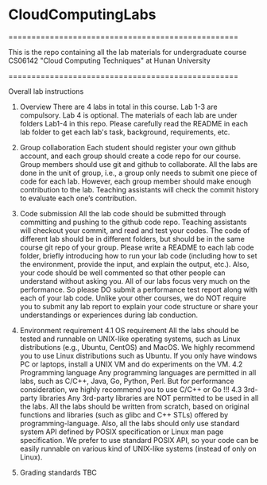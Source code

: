 # CloudComputingLabs

==================================================

This is the repo containing all the lab materials for undergraduate course CS06142 "Cloud Computing Techniques" at Hunan University 

==================================================

Overall lab instructions

1.	Overview
There are 4 labs in total in this course. Lab 1-3 are compulsory. Lab 4 is optional. The materials of each lab are under folders Lab1-4 in this repo. Please carefully read the README in each lab folder to get each lab's task, background, requirements, etc.

2.	Group collaboration
Each student should register your own github account, and each group should create a code repo for our course. Group members should use git and github to collaborate. All the labs are done in the unit of group, i.e., a group only needs to submit one piece of code for each lab. However, each group member should make enough contribution to the lab. Teaching assistants will check the commit history to evaluate each one’s contribution.

3.	Code submission
All the lab code should be submitted through committing and pushing to the github code repo. Teaching assistants will checkout your commit, and read and test your codes. The code of different lab should be in different folders, but should be in the same course git repo of your group.
Please write a README to each lab code folder, briefly introducing how to run your lab code (including how to set the environment, provide the input, and explain the output, etc.). Also, your code should be well commented so that other people can understand without asking you. 
All of our labs focus very much on the performance. So please DO submit a performance test report along with each of your lab code. Unlike your other courses, we do NOT require you to submit any lab report to explain your code structure or share your understandings or experiences during lab conduction.  

4.	Environment requirement
4.1 OS requirement
All the labs should be tested and runnable on UNIX-like operating systems, such as Linux distributions (e.g., Ubuntu, CentOS) and MacOS. We highly recommend you to use Linux distributions such as Ubuntu.
If you only have windows PC or laptops, install a UNIX VM and do experiments on the VM.
4.2 Programming language
Any programming languages are permitted in all labs, such as C/C++, Java, Go, Python, Perl. But for performance consideration, we highly recommend you to use C/C++ or Go !!!
4.3 3rd-party libraries
	Any 3rd-party libraries are NOT permitted to be used in all the labs. All the labs should be written from scratch, based on original functions and libraries (such as glibc and C++ STLs) offered by programming-language. Also, all the labs should only use standard system API defined by POSIX specification or Linux man page specification. We prefer to use standard POSIX API, so your code can be easily runnable on various kind of UNIX-like systems (instead of only on Linux).
	
5.	Grading standards
TBC
